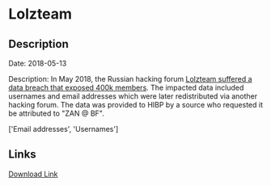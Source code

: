# Lolzteam

## Description

Date: 2018-05-13

Description:
In May 2018, the Russian hacking forum <a href="https://medium.com/breach-report/data-hacking-news-over-405-000-hackers-from-lolzteam-net-exposed-3121555080cc" target="_blank" rel="noopener">Lolzteam suffered a data breach that exposed 400k members</a>. The impacted data included usernames and email addresses which were later redistributed via another hacking forum. The data was provided to HIBP by a source who requested it be attributed to &quot;ZAN @ BF&quot;.


['Email addresses', 'Usernames']

## Links

[Download Link](https://link-to.net/1229997/142.09525968689428/dynamic/?r=bG9senRlYW0ubmV0)